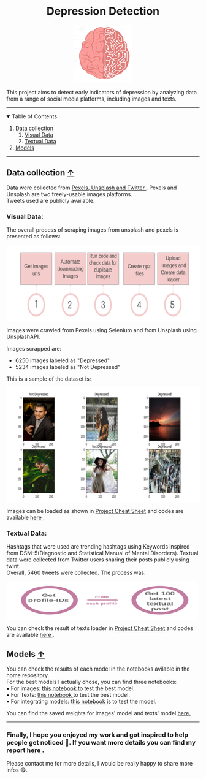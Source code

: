 <div align="center">
 <h1 align="center"> Depression Detection</h1>

 <img src="Screenshots/brain.png" alt="Logo-brain" width="150" height="150">
  
</div>

This project aims to detect early indicators of depression by analyzing data from a range of social media platforms, including images and texts. 

---

<!-- List of table of contents -->
<details open="open">
  <summary name="tbc"> Table of Contents</summary>

  <ol>
    <li> <a href="#data-collection--">Data collection </a> 
       <ol>
          <li> <a href="#visual-data">Visual Data</a> </li>
          <li> <a href="#textual-data">Textual Data</a> </li>
     </ol>
    </li>
    <li> <a href="#models">Models</a> </li>


  </ol>
</details>
 

---

## Data collection <a href="#top">&#8593; </a>
Data were collected from <a href="https://www.pexels.com/"> Pexels, </a> <a href="https://unsplash.com/"> Unsplash and </a> <a href="https://twitter.com/?lang=ang"> Twitter </a>.
Pexels and Unsplash are two freely-usable images platforms. <br>Tweets used are publicly available. 
### Visual Data: 
The overall process of scraping images from unsplash and pexels is presented as follows:
<div> <img src="Screenshots/crawl_images.PNG" alt="Image sample" width="800" height="200" align="center"> </div>

Images were crawled from Pexels using Selenium and from Unsplash using UnsplashAPI.  

Images scrapped are: 
<ul>
           <li> 6250 images labeled as "Depressed" </li>
           <li> 5234 images labeled as "Not Depressed" </li>
</ul>

This is a sample of the dataset is: 
<div> <img src="Screenshots/ImageSample.png" alt="Image sample" width="800" height="300" align="center"> </div>
  
Images can be loaded as shown in <a href="Project Cheat Sheet.ipynb"> Project Cheat Sheet</a> and codes are available <a href="https://github.com/BouzidiImen/Social_media_Prediction_depression/tree/main/Scripts/Images_functions"> here <a>.
### Textual Data: 

Hashtags that were used are trending hashtags using Keywords inspired from DSM-5(Diagnostic and Statistical Manual of Mental Disorders). 
Textual data were collected from Twitter users sharing their posts publicly using twint. <br> 
Overall, 5460 tweets were collected.
The process was: <br>
 <div> <img src="Screenshots/crawl_texts.PNG" alt="Image sample" width="500" height="100" align="center"> </div>
 
You can check the result of texts loader in <a href="Project Cheat Sheet.ipynb"> Project Cheat Sheet</a> and codes are available <a href="https://github.com/BouzidiImen/Social_media_Prediction_depression/tree/main/Scripts/Twitter_Crawler"> here <a>.


## Models <a href="#top">&#8593; </a>

You can check the results of each model in the notebooks avilable in the home repository. <br>
For the best models I actually chose, you can find three notebooks: <br> 
• For images: <a href="https://github.com/BouzidiImen/Social_media_Prediction_depression/blob/main/Test_Best_Model.ipynb">this notebook </a> to test the best model.  <br> 
• For Texts:  <a href="https://github.com/BouzidiImen/Social_media_Prediction_depression/blob/main/Testing_models.ipynb">this notebook </a> to test the best model.  <br> 
• For integrating models: <a href="https://github.com/BouzidiImen/Social_media_Prediction_depression/blob/main/Integrating_Models.ipynb">this notebook </a> is to test the model.  <br> 

You can find the saved weights for images' model and texts' model <a href="https://drive.google.com/drive/folders/1R2nh2mDIhL1Z99O9XHPefwaaCNrKvFan?fbclid=IwAR1b-ZcUq7A9Xb8uV9Tv6m4ailydNWp6Pj3sr4SZ-Qm62U4tFPuVBoA_RvA">here. </a>


---

### Finally, I hope you enjoyed my work and got inspired to help people get noticed :monocle_face:. If you want more details you can find my report <a href="https://github.com/BouzidiImen/Social_media_Prediction_depression/blob/main/Report.pdf">  here </a> . 

Please contact me for more details, I would be really happy to share more infos :yum:. 


